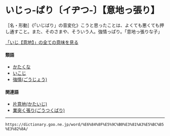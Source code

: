 # いじっ‐ぱり〔イヂつ‐〕【意地っ張り】

［名・形動］《「いじばり」の音変化》こうと思ったことは、よくても悪くても押し通すこと。また、そのさまや、そういう人。強情っぱり。「意地っ張りな子」

[「いじ【意地】」の全ての意味を見る](https://dictionary.goo.ne.jp/word/%E6%84%8F%E5%9C%B0/#jn-11071)

#### 類語

-   [かたくな](https://dictionary.goo.ne.jp/word/%E9%A0%91%E3%81%AA/#jn-41801)
-   [いこじ](https://dictionary.goo.ne.jp/word/%E6%84%8F%E5%9B%BA%E5%9C%B0/#jn-10873)
-   [強情(ごうじょう)](%E3%81%94%E3%81%86%E3%81%98%E3%82%87%E3%81%86%EF%BC%88%E5%BC%B7%E6%83%85%EF%BC%8F%E5%89%9B%E6%83%85%EF%BC%89.md)

#### 関連語

-   [片意地(かたいじ)](https://dictionary.goo.ne.jp/word/%E7%89%87%E6%84%8F%E5%9C%B0/#jn-41683)
-   [業突く張り(ごうつくばり)](https://dictionary.goo.ne.jp/word/%E6%A5%AD%E7%AA%81%E3%81%8F%E5%BC%B5%E3%82%8A/#jn-74294)

---
`https://dictionary.goo.ne.jp/word/%E6%84%8F%E5%9C%B0%E3%81%A3%E5%BC%B5%E3%82%8A/`